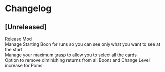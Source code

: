 # Changelog

## [Unreleased]
Release Mod\
Manage Starting Boon for runs so you can see only what you want to see at the start\
Manage your maximum grasp to allow you to select all the cards\
Option to remove diminishing returns from all Boons and Change Level increase for Poms